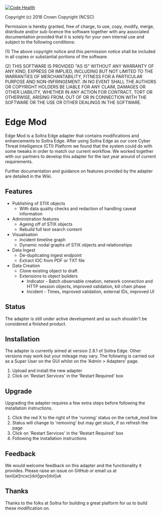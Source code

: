 [![Code Health](https://landscape.io/github/ncscuk/mod/develop/landscape.svg?style=flat&badge_auth_token=95a029ec07bc4d65a2999de76c16dfc8)](https://landscape.io/github/ncscuk/mod/develop)

Copyright (c) 2016 Crown Copyright (NCSC)

Permission is hereby granted, free of charge, to use, copy, modify, merge, distribute and/or sub-licence the software together with any associated documentation provided that it is solely for your own internal use and subject to the following conditions:

(1)   The above copyright notice and this permission notice shall be included in all copies or substantial portions of the software.

(2)   THIS SOFTWARE IS PROVIDED "AS IS" WITHOUT ANY WARRANTY OF ANY KIND, EXPRESS OR IMPLIED, INCLUDING BUT NOT LIMITED TO THE WARRANTIES OF MERCHANTABILITY, FITNESS FOR A PARTICULAR PURPOSE AND NON-INFRINGEMENT. IN NO EVENT SHALL THE AUTHORS OR COPYRIGHT HOLDERS BE LIABLE FOR ANY CLAIM, DAMAGES OR OTHER LIABILITY, WHETHER IN ANY ACTION FOR CONTRACT, TORT OR OTHERWISE, ARISING FROM, OUT OF OR IN CONNECTION WITH THE SOFTWARE OR THE USE OR OTHER DEALINGS IN THE SOFTWARE.


# Edge Mod
Edge Mod is a Soltra Edge adapter that contains modifications and enhancements to Soltra Edge. After using Soltra Edge as our core Cyber Threat Intelligence (CTI) Platform we found that the system could do with some tweaks in order to match our current workflow. We worked together with our partners to develop this adapter for the last year around of current requirements.

Further documentation and guidance on features provided by the adapter are detailed in the Wiki.

## Features

- Publishing of STIX objects
  - With data quality checks and redaction of handling caveat information
- Administration features
  - Ageing off of STIX objects
  - Rebuild full text search content
- Visualisation
  - Incident timeline graph
  - Dynamic nodal graphs of STIX objects and relationships
- Data Ingest
  - De-duplicating ingest endpoint
  - Extract IOC from PDF or TXT file
- Data Creation
  - Clone existing object to draft
  - Extensions to object builders
    - Indicator - Batch observable creation, network connection and HTTP session objects, improved validation, kill chain phase
    - Incident - Times, improved validation, external IDs, improved UI

## Status
The adapter is still under active development and as such shouldn't be considered a finished product.

## Installation
The adapter is currently aimed at version 2.8.1 of Soltra Edge. Other versions may work but your mileage may vary. The following is carried out as a Super User on the GUI whilst on the 'Admin > Adapters' page.

1. Upload and install the new adapter
2. Click on 'Restart Services' in the 'Restart Required' box

## Upgrade
Upgrading the adapter requires a few extra steps before following the installation instructions.

1. Click the red X to the right of the 'running' status on the certuk_mod line
2. Status will change to 'removing' but may get stuck, if so refresh the page
4. Click on 'Restart Services' in the 'Restart Required' box
5. Following the installation instructions


## Feedback
We would welcome feedback on this adapter and the functionality it provides. Please raise an issue on GitHub or email us at taxii[at]ncsc[dot]gov[dot]uk

## Thanks
Thanks to the folks at Soltra for building a great platform for us to build these modification on.
